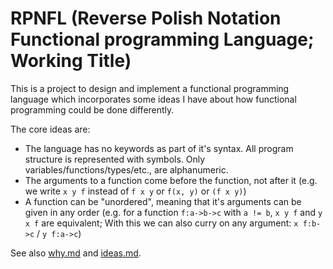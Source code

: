 # RPNFL (Reverse Polish Notation Functional programming Language; Working Title)

This is a project to design and implement a functional programming language which incorporates some ideas I have about how functional programming could be done differently.

The core ideas are:

- The language has no keywords as part of it's syntax. All program structure is represented with symbols. Only variables/functions/types/etc., are alphanumeric.
- The arguments to a function come before the function, not after it (e.g. we write `x y f` instead of `f x y` or `f(x, y)` or `(f x y)`)
- A function can be "unordered", meaning that it's arguments can be given in any order (e.g. for a function `f:a->b->c` with `a != b`, `x y f` and `y x f` are equivalent; With this we can also curry on any argument: `x f:b->c` / `y f:a->c`)

See also [why.md](/why.md) and [ideas.md](/ideas.md).